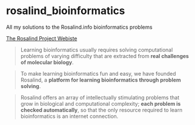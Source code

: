 # rosalind_bioinformatics

All my solutions to the Rosalind.info bioinformatics problems


[The Rosalind Project Webiste](https://rosalind.info/problems/list-view/)

> Learning bioinformatics usually requires solving computational problems of varying difficulty that are extracted from **real challenges of molecular biology**.

> To make learning bioinformatics fun and easy, we have founded Rosalind, a **platform for learning bioinformatics through problem solving**.

> Rosalind offers an array of intellectually stimulating problems that grow in biological and computational complexity; **each problem is checked automatically**, so that the only resource required to learn bioinformatics is an internet connection.